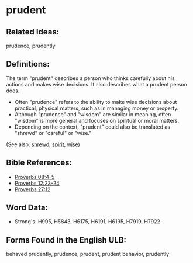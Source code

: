 # prudent

## Related Ideas:

prudence, prudently

## Definitions:

The term "prudent" describes a person who thinks carefully about his actions and makes wise decisions. It also describes what a prudent person does.

* Often "prudence" refers to the ability to make wise decisions about practical, physical matters, such as in managing money or property.
* Although "prudence" and "wisdom" are similar in meaning, often "wisdom" is more general and focuses on spiritual or moral matters.
* Depending on the context, "prudent" could also be translated as "shrewd" or "careful" or "wise."

(See also: [shrewd](../other/shrewd.md), [spirit](../kt/spirit.md), [wise](../kt/wise.md))

## Bible References:

* [Proverbs 08:4-5](rc://en/tn/help/pro/08/04)
* [Proverbs 12:23-24](rc://en/tn/help/pro/12/23)
* [Proverbs 27:12](rc://en/tn/help/pro/27/12)

## Word Data:

* Strong's: H995, H5843, H6175, H6191, H6195, H7919, H7922

## Forms Found in the English ULB:

behaved prudently, prudence, prudent, prudent behavior, prudently
